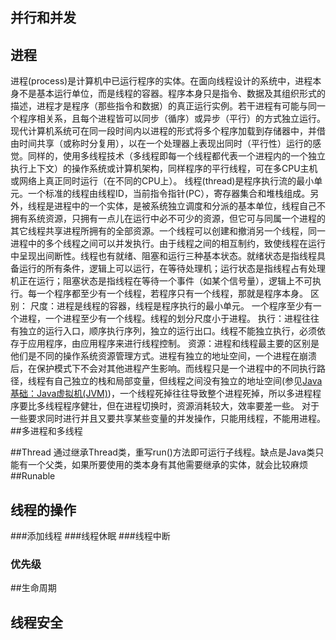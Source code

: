 ## 并行和并发
## 进程
进程(process)是计算机中已运行程序的实体。在面向线程设计的系统中，进程本身不是基本运行单位，而是线程的容器。程序本身只是指令、数据及其组织形式的描述，进程才是程序（那些指令和数据）的真正运行实例。若干进程有可能与同一个程序相关系，且每个进程皆可以同步（循序）或异步（平行）的方式独立运行。现代计算机系统可在同一段时间内以进程的形式将多个程序加载到存储器中，并借由时间共享（或称时分复用），以在一个处理器上表现出同时（平行性）运行的感觉。同样的，使用多线程技术（多线程即每一个线程都代表一个进程内的一个独立执行上下文）的操作系统或计算机架构，同样程序的平行线程，可在多CPU主机或网络上真正同时运行（在不同的CPU上）。
线程(thread)是程序执行流的最小单元。一个标准的线程由线程ID，当前指令指针(PC），寄存器集合和堆栈组成。另外，线程是进程中的一个实体，是被系统独立调度和分派的基本单位，线程自己不拥有系统资源，只拥有一点儿在运行中必不可少的资源，但它可与同属一个进程的其它线程共享进程所拥有的全部资源。一个线程可以创建和撤消另一个线程，同一进程中的多个线程之间可以并发执行。由于线程之间的相互制约，致使线程在运行中呈现出间断性。线程也有就绪、阻塞和运行三种基本状态。就绪状态是指线程具备运行的所有条件，逻辑上可以运行，在等待处理机；运行状态是指线程占有处理机正在运行；阻塞状态是指线程在等待一个事件（如某个信号量），逻辑上不可执行。每一个程序都至少有一个线程，若程序只有一个线程，那就是程序本身。
区别：
尺度：进程是线程的容器，线程是程序执行的最小单元。 一个程序至少有一个进程，一个进程至少有一个线程。线程的划分尺度小于进程。
执行：进程往往有独立的运行入口，顺序执行序列，独立的运行出口。线程不能独立执行，必须依存于应用程序，由应用程序来进行线程控制。
资源：进程和线程最主要的区别是他们是不同的操作系统资源管理方式。进程有独立的地址空间，一个进程在崩溃后，在保护模式下不会对其他进程产生影响。而线程只是一个进程中的不同执行路径，线程有自己独立的栈和局部变量，但线程之间没有独立的地址空间(参见[](http://www.cnblogs.com/cielosun/p/6622983.html)[Java基础：Java虚拟机(JVM)](http://www.cnblogs.com/cielosun/p/6622983.html))，一个线程死掉往往导致整个进程死掉，所以多进程程序要比多线程程序健壮，但在进程切换时，资源消耗较大，效率要差一些。
对于一些要求同时进行并且又要共享某些变量的并发操作，只能用线程，不能用进程。
##多进程和多线程

##Thread
通过继承Thread类，重写run()方法即可运行子线程。缺点是Java类只能有一个父类，如果所要使用的类本身有其他需要继承的实体，就会比较麻烦
##Runable
## 线程的操作
###添加线程
###线程休眠
###线程中断
### 优先级
##生命周期
## 线程安全
